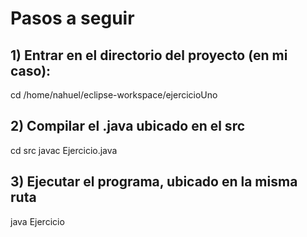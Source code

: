 # Pasos a seguir

## 1) Entrar en el directorio del proyecto (en mi caso):
cd /home/nahuel/eclipse-workspace/ejercicioUno

## 2) Compilar el .java ubicado en el src 
cd src
javac Ejercicio.java

## 3) Ejecutar el programa, ubicado en la misma ruta
java Ejercicio
